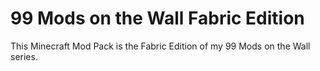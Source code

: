 # 99 Mods on the Wall Fabric Edition
 
This Minecraft Mod Pack is the Fabric Edition of my 99 Mods on the Wall series.